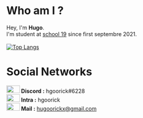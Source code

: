 # Who am I ?
Hey, I'm <strong>Hugo</strong>.
<br/>I'm student at <a href="https://www.s19.be">school 19</a> since first septembre 2021.
<br/>
<br/>[![Top Langs](https://github-readme-stats.vercel.app/api/top-langs/?username=LeGodurix19)](https://github.com/anuraghazra/github-readme-stats)
# Social Networks
<img src = "https://logo-marque.com/wp-content/uploads/2020/12/Discord-Logo.png" width="35" height="20"/><b>        Discord :</b> hgoorick#6228
<br/><img src = "https://www.universfreebox.com/wp-content/uploads/2019/07/logo_421.png" width="35" height="20"/><b>        Intra :</b> hgoorick
<br/><img src = "https://upload.wikimedia.org/wikipedia/commons/thumb/0/0b/Logo_Gmail_%282015-2020%29.svg/2560px-Logo_Gmail_%282015-2020%29.svg.png" width="35" height="20"/><b>        Mail :</b> hugoorickx@gmail.com
